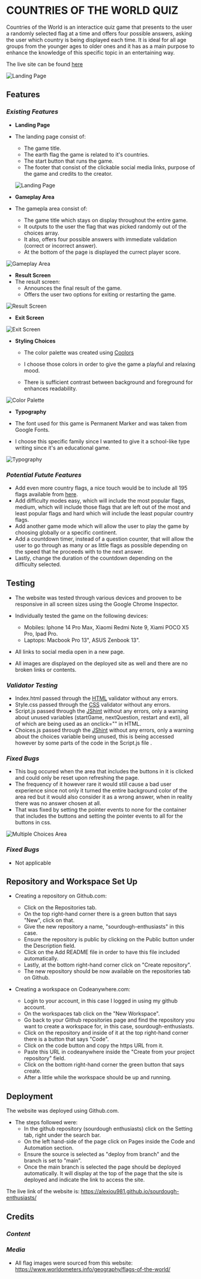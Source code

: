 # COUNTRIES OF THE WORLD QUIZ
Countries of the World is an interactice quiz game that presents to the user a randomly selected flag at a time and offers four possible answers, asking the user which country is being displayed each time. It is ideal for all age groups from the younger ages to older ones and it has as a main purpose to enhance the knowledge of this specific topic in an entertaining way.

The live site can be found [here](https://alexiou981.github.io/countries-of-the-world-quiz/)

![Landing Page](assets/images/am-i-responsive.png)

## **Features**
### *Existing Features*

- __Landing Page__
- The landing page consist of:
    - The game title.
    - The earth flag the game is related to it's countries.
    - The start button that runs the game.
    - The footer that consist of the clickable social media links, purpose of the game and credits to the creator.

    ![Landing Page](assets/images/landing-screen.png)

- __Gameplay Area__
- The gamepla area consist of:
    - The game title which stays on display throughout the entire game.
    - It outputs to the user the flag that was picked randomly out of the choices array.
    - It also, offers four possible answers with immediate validation (correct or incorrect answer).
    - At the bottom of the page is displayed the currect player score.

![Gameplay Area](assets/images/gameplay-area.png)

- __Result Screen__
- The result screen:
    - Announces the final result of the game.
    - Offers the user two options for exiting or restarting the game.

![Result Screen](assets/images/result-screen.png)

- __Exit Screen__

![Exit Screen](assets/images/exit-screen.png)

- __Styling Choices__

    - The color palette was created using [Coolors](https://coolors.co/)

    - I choose those colors in order to give the game a playful and relaxing mood.

    - There is sufficient contrast between background and foreground for enhances readability.

![Color Palette](assets/images/color-palette.png)

- __Typography__

- The font used for this game is Permanent Marker and was taken from Google Fonts.
- I choose this specific family since I wanted to give it a school-like type writing since it's an educational game.

![Typography](assets/images/typography.png)

### *Potential Futute Features*

- Add even more country flags, a nice touch would be to include all 195 flags available from [here](https://www.worldometers.info/geography/flags-of-the-world/).
- Add difficulty modes easy, which will include the most popular flags, medium, which will include those flags that are left out of the most and least popular flags and hard which will include the least popular country flags.
- Add another game mode which will allow the user to play the game by choosing globally or a specific continent.
- Add a countdown timer, instead of a question counter, that will allow the user to go through as many or as little flags as possible depending on the speed that he proceeds with to the next answer.
- Lastly, change the duration of the countdown depending on the difficulty selected.

## **Testing**

- The website was tested through various devices and prooven to be responsive in all screen sizes using the Google Chrome Inspector.
- Individually tested the game on the following devices:
    - Mobiles: Iphone 14 Pro Max, Xiaomi Redmi Note 9, Xiami POCO X5 Pro, Ipad Pro.
    - Laptops: Macbook Pro 13", ASUS Zenbook 13".

- All links to social media open in a new page.
- All images are displayed on the deployed site as well and there are no broken links or contents.

### *Validator Testing*
- Index.html passed through the [HTML](https://validator.w3.org/nu/) validator without any errors.
- Style.css passed through the [CSS](https://jigsaw.w3.org/css-validator/) validator without any errors.
- Script.js passed through the [JShint](https://jshint.com/) without any errors, only a warning about unused variables (startGame, nextQuestion, restart and exti), all of which are being used as an onclick="" in HTML.
- Choices.js passed through the [JShint](https://jshint.com/) without any errors, only a warning about the choices variable being unused, this is being accessed however by some parts of the code in the Script.js file .

### *Fixed Bugs* 
- This bug occured when the area that includes the buttons in it is clicked and could only be reset upon refreshing the page.
- The frequency of it however rare it would still cause a bad user experience since not only it turned the entire background color of the area red but it would also consider it as a wrong answer, when in reality there was no answer chosen at all.
- That was fixed by setting the pointer events to none for the container that includes the buttons and setting the pointer events to all for the buttons in css.

![Multiple Choices Area](assets/images/fixed-bug.png)

### *Fixed Bugs*
- Not applicable

## **Repository and Workspace Set Up**
-  Creating a repository on Github.com:
    - Click on the Repositories tab.
    - On the top right-hand corner there is a green button that says "New", click on that.
    - Give the new repository a name, "sourdough-enthusiasts" in this case.
    - Ensure the repository is public by clicking on the Public button under the Description field.
    - Click on the Add README file in order to have this file included automatically.
    - Lastly, at the bottom right-hand corner click on "Create repository".
    - The new repository should be now available on the repositories tab on Github.

- Creating a workspace on Codeanywhere.com:
    - Login to your account, in this case I logged in using my github account.
    - On the workspaces tab click on the "New Workspace".
    - Go back to your Github repositories page and find the repository you want to create a workspace for, in this case, sourdough-enthusiasts.
    - Click on the repository and inside of it at the top right-hand corner there is a button that says "Code".
    - Click on the code button and copy the https URL from it.
    - Paste this URL in codeanywhere inside the "Create from your project repository" field.
    - Click on the bottom right-hand corner the green button that says create.
    - After a little while the workspace should be up and running.

## **Deployment** 
The website was deployed using Github.com. 
- The steps followed were: 
    - In the github repository (sourdough enthusiasts) click on the Setting tab, right under the search bar.
    - On the left hand-side of the page click on Pages inside the Code and Automation section.
    - Ensure the source is selected as "deploy from branch" and the branch is set to "main".
    - Once the main branch is selected the page should be deployed automatically. It will display at the top of the page that the site is deployed and indicate the link to access the site.

The live link of the website is: https://alexiou981.github.io/sourdough-enthusiasts/ 

## **Credits**
### *Content*

### *Media* 
- All flag images were sourced from this website: https://www.worldometers.info/geography/flags-of-the-world/